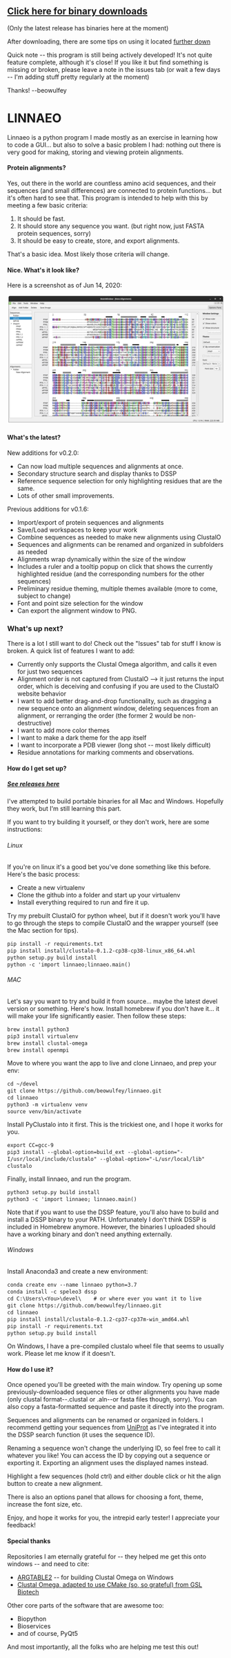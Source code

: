 ## [Click here for binary downloads](https://github.com/beowulfey/linnaeo/releases) ##
(Only the latest release has binaries here at the moment)

After downloading, there are some tips on using it located [further down](https://github.com/beowulfey/linnaeo#How-do-I-use-it)

Quick note -- this program is still being actively developed! It's not quite feature complete, although it's close! If you like it but find something is missing or broken, please leave a note in the issues tab (or wait a few days -- I'm adding stuff pretty regularly at the moment)

Thanks! --beowulfey

# LINNAEO #

Linnaeo is a python program I made mostly as an exercise in learning how to code a GUI... but also to solve a
basic problem I had: nothing out there is very good for making, storing and viewing protein alignments.

#### Protein alignments? ####

Yes, out there in the world are countless amino acid sequences, and their sequences (and small differences) are connected to
protein functions... but it's often hard to see that. This program is intended to help with this
by meeting a few basic criteria:

1) It should be fast.
2) It should store any sequence you want. (but right now, just FASTA protein sequences, sorry)
3) It should be easy to create, store, and export alignments.

That's a basic idea. Most likely those criteria will change.

#### Nice. What's it look like? 

Here is a screenshot as of Jun 14, 2020:

![screenshot](linnaeo/resources/images/tt-example.png "Title")


#### What's the latest? 
New additions for v0.2.0:
* Can now load multiple sequences and alignments at once. 
* Secondary structure search and display thanks to DSSP
* Reference sequence selection for only highlighting residues that are the same. 
* Lots of other small improvements. 

Previous additions for v0.1.6: 
* Import/export of protein sequences and alignments
* Save/Load workspaces to keep your work
* Combine sequences as needed to make new alignments using ClustalO
* Sequences and alignments can be renamed and organized in subfolders as needed
* Alignments wrap dynamically within the size of the window
* Includes a ruler and a tooltip popup on click that shows the currently highlighted residue (and the corresponding numbers for the other sequences)
* Preliminary residue theming, multiple themes available (more to come, subject to change)
* Font and point size selection for the window
* Can export the alignment window to PNG. 

### What's up next?

There is a lot I still want to do! Check out the "Issues" tab for stuff I know is broken. A quick list of features I want to add:

* Currently only supports the Clustal Omega algorithm, and calls it even for just two sequences
* Alignment order is not captured from ClustalO --> it just returns the input order, which is deceiving and confusing if you are used to the ClustalO website behavior
* I want to add better drag-and-drop functionality, such as dragging a new sequence onto an alignment window, deleting sequences from an alignment, or rerranging the order (the former 2 would be non-destructive)
* I want to add more color themes
* I want to make a dark theme for the app itself
* I want to incorporate a PDB viewer (long shot -- most likely difficult)
* Residue annotations for marking comments and observations. 

#### How do I get set up? ####

##### [See releases here](https://github.com/beowulfey/linnaeo/releases) #####
I've attempted to build portable binaries for all Mac and Windows. Hopefully they work, but I'm still learning this part. 

If you want to try building it yourself, or they don't work, here are some instructions:

###### Linux
If you're on linux it's a good bet you've done something like this before. Here's the basic process:
* Create a new virtualenv 
* Clone the github into a folder and start up your virtualenv
* Install everything required to run and fire it up.

Try my prebuilt ClustalO for python wheel, but if it doesn't work you'll have to go through the steps to compile ClustalO and the wrapper yourself (see the Mac section for tips). 
```
pip install -r requirements.txt
pip install install/clustalo-0.1.2-cp38-cp38-linux_x86_64.whl
python setup.py build install
python -c 'import linnaeo;linnaeo.main()
```

###### MAC
Let's say you want to try and build it from source... maybe the latest devel version or something. Here's how.
Install homebrew if you don't have it... it will make your life significantly easier. 
Then follow these steps:
```
brew install python3
pip3 install virtualenv
brew install clustal-omega
brew install openmpi
```
Move to where you want the app to live and clone Linnaeo, and prep your env:
``` 
cd ~/devel
git clone https://github.com/beowulfey/linnaeo.git
cd linnaeo
python3 -m virtualenv venv
source venv/bin/activate
```
Install PyClustalo into it first. This is the trickiest one, and I hope it works for you. 
```
export CC=gcc-9
pip3 install --global-option=build_ext --global-option="-I/usr/local/include/clustalo" --global-option="-L/usr/local/lib" clustalo
``` 
Finally, install linnaeo, and run the program.
```
python3 setup.py build install
python3 -c 'import linnaeo; linnaeo.main()
```

Note that if you want to use the DSSP feature, you'll also have to build and install a DSSP binary to your PATH. Unfortunately I don't think DSSP is included in Homebrew anymore. However, the binaries I uploaded should have a working binary and don't need anything externally. 

###### Windows
Install Anaconda3 and create a new environment:

```
conda create env --name linnaeo python=3.7
conda install -c speleo3 dssp
cd C:\Users\<You>\devel\ 	# or where ever you want it to live
git clone https://github.com/beowulfey/linnaeo.git
cd linnaeo
pip install install/clustalo-0.1.2-cp37-cp37m-win_amd64.whl
pip install -r requirements.txt
python setup.py build install
```
On Windows, I have a pre-compiled clustalo wheel file that seems to usually work. Please let me know if it doesn't. 


#### How do I use it?
Once opened you'll be greeted with the main window. Try opening up some previously-downloaded sequence files or other alignments you have made (only clustal format--.clustal or .aln--or fasta files though, sorry). You can also copy a fasta-formatted sequence and paste it directly into the program. 

Sequences and alignments can be renamed or organized in folders. I recommend getting your sequences from [UniProt](https://www.uniprot.org) as I've integrated it into the DSSP search function (it uses the sequence ID). 

Renaming a sequence won't change the underlying ID, so feel free to call it whatever you like! You can access the ID by copying out a sequence or exporting it. Exporting an alignment uses the displayed names instead. 

Highlight a few sequences (hold ctrl) and either double click or hit the align button to create a new alignment. 

There is also an options panel that allows for choosing a font, theme, increase the font size, etc. 

Enjoy, and hope it works for you, the intrepid early tester! I appreciate your feedback! 


#### Special thanks

Repositories I am eternally grateful for -- they helped me get this onto windows -- and need to cite:

* [ARGTABLE2](https://github.com/jonathanmarvens/argtable2) -- for building Clustal Omega on Windows
* [Clustal Omega, adapted to use CMake (so, so grateful) from GSL Biotech](https://github.com/GSLBiotech/clustal-omega/tree/master/src)

Other core parts of the software that are awesome too:
* Biopython
* Bioservices
* and of course, PyQt5

And most importantly, all the folks who are helping me test this out!
